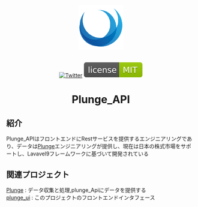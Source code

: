 <div align="center"> <a href="https://github.com/Harvey-Specter/plunge_api"> <img width="120" src="./logo_1024.png"> </a><br/><br/>

[![Twitter](https://img.shields.io/badge/Twitter-%231DA1F2.svg?logo=Twitter&logoColor=white)](https://twitter.com/@Lihong671) [![license](./mit_lic.svg)](LICENSE)
<h1>Plunge_API</h1>
</div>

## 紹介

Plunge_APIはフロントエンドにRestサービスを提供するエンジニアリングであり、データは[Plunge](https://github.com/Harvey-Specter/plunge)エンジニアリングが提供し、現在は日本の株式市場をサポートし、Lavavel9フレームワークに基づいて開発されている

## 関連プロジェクト
[Plunge](https://github.com/Harvey-Specter/plunge) :  データ収集と処理,plunge_Apiにデータを提供する     
[plunge_ui](https://github.com/Harvey-Specter/plunge_ui) : このプロジェクトのフロントエンドインタフェース

